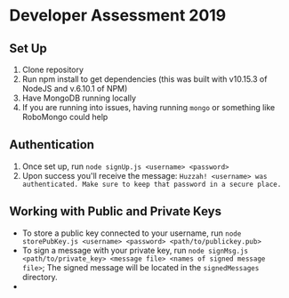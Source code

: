 # Developer Assessment 2019

## Set Up
1. Clone repository
2. Run npm install to get dependencies (this was built with v10.15.3 of NodeJS and v.6.10.1 of NPM)
3. Have MongoDB running locally
4. If you are running into issues, having running `mongo` or something like RoboMongo could help

## Authentication
1. Once set up, run `node signUp.js <username> <password>`
2. Upon success you'll receive the message: `Huzzah! <username> was authenticated. Make sure to keep that password in a secure place.`

## Working with Public and Private Keys

* To store a public key connected to your username, run `node storePubKey.js <username> <password> <path/to/publickey.pub>`
* To sign a message with your private key, run `node signMsg.js <path/to/private_key> <message file> <names of signed message file>`; The signed message will be located in the `signedMessages` directory.
* 

